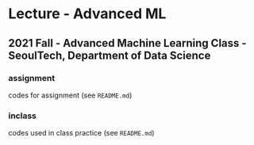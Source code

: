 # Lecture - Advanced ML
## 2021 Fall - Advanced Machine Learning Class - SeoulTech, Department of Data Science

### assignment
codes for assignment (see ```README.md```)

### inclass
codes used in class practice (see ```README.md```)
